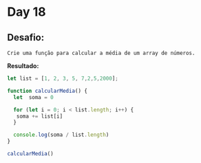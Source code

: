 # Day 18

## Desafio:

	Crie uma função para calcular a média de um array de números.

**Resultado:**

```javascript
let list = [1, 2, 3, 5, 7,2,5,2000];

function calcularMedia() {
  let  soma = 0

  for (let i = 0; i < list.length; i++) {
   soma += list[i]
  }

  console.log(soma / list.length)
}

calcularMedia()
